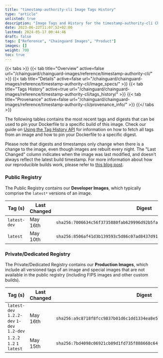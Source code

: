 ```yaml
---
title: "timestamp-authority-cli Image Tags History"
type: "article"
unlisted: true
description: "Image Tags and History for the timestamp-authority-cli Chainguard Image"
date: 2023-06-22T11:07:52+02:00
lastmod: 2024-05-17 00:44:46
draft: false
tags: ["Reference", "Chainguard Images", "Product"]
images: []
weight: 700
toc: true
---
```


{{< tabs >}}
{{< tab title="Overview" active=false url="/chainguard/chainguard-images/reference/timestamp-authority-cli/" >}}
{{< tab title="Details" active=false url="/chainguard/chainguard-images/reference/timestamp-authority-cli/image_specs/" >}}
{{< tab title="Tags History" active=true url="/chainguard/chainguard-images/reference/timestamp-authority-cli/tags_history/" >}}
{{< tab title="Provenance" active=false url="/chainguard/chainguard-images/reference/timestamp-authority-cli/provenance_info/" >}}
{{</ tabs >}}

The following tables contains the most recent tags and digests that can be used to pin your Dockerfile to a specific build of this image. Check our guide on [Using the Tag History API](/chainguard/chainguard-images/using-the-tag-history-api/) for information on how to fetch all tags from an image and how to pin your Dockerfile to a specific digest.

Please note that digests and timestamps only change when there is a change to the image, even though images are rebuilt every night. The "Last Changed" column indicates when the image was last modified, and doesn't always reflect the latest build timestamp. For more information about how our reproducible builds work, please refer to [this blog post](https://www.chainguard.dev/unchained/reproducing-chainguards-reproducible-image-builds).

### Public Registry
The Public Registry contains our **Developer Images**, which typically comprise the `latest*` versions of an image.

| Tag (s)       | Last Changed | Digest                                                                    |
|---------------|--------------|---------------------------------------------------------------------------|
|  `latest-dev` | May 16th     | `sha256:7006634c56f3735880fab629996d92b5fa057aab6f40a28e444c40f5dc4bb275` |
|  `latest`     | May 10th     | `sha256:8506af41d3b139593c5d86c07ad8437d91bb904551359310ca4110f39ec226ac` |


### Private/Dedicated Registry
The Private/Dedicated Registry contains our **Production Images**, which include all versioned tags of an image and special images that are not available in the public registry (including FIPS images and other custom builds).

| Tag (s)                                     | Last Changed | Digest                                                                    |
|---------------------------------------------|--------------|---------------------------------------------------------------------------|
|  `latest-dev` `1.2.2-dev` `1-dev` `1.2-dev` | May 16th     | `sha256:a9c8718f8fcc9837b01d6c1dd1334ea8e5e21200a30b35112c2a7354164fadcc` |
|  `1.2.2` `1.2` `1` `latest`                 | May 15th     | `sha256:7bd4098c06921cb09d1fd735f888668c64d4e017e330f98b86e20562884d4872` |

